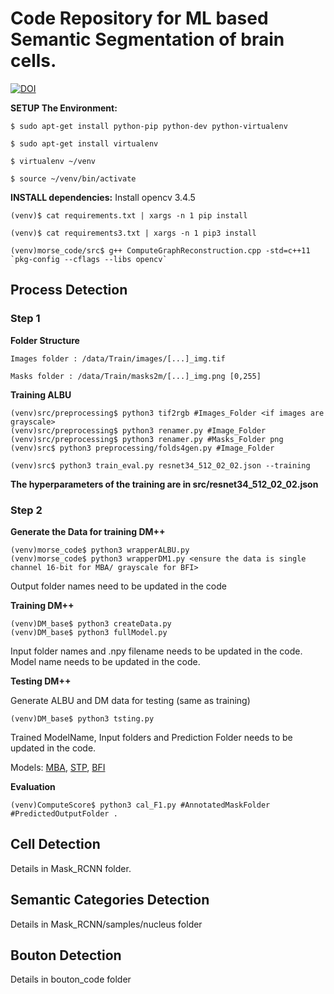 # Code Repository for ML based Semantic Segmentation of brain cells. 

[![DOI](https://zenodo.org/badge/DOI/10.5281/zenodo.3928538.svg)](https://doi.org/10.5281/zenodo.3928537)

**SETUP The Environment:**

```
$ sudo apt-get install python-pip python-dev python-virtualenv

$ sudo apt-get install virtualenv

$ virtualenv ~/venv

$ source ~/venv/bin/activate

```
**INSTALL dependencies:**
Install opencv 3.4.5

```
(venv)$ cat requirements.txt | xargs -n 1 pip install

(venv)$ cat requirements3.txt | xargs -n 1 pip3 install

(venv)morse_code/src$ g++ ComputeGraphReconstruction.cpp -std=c++11 `pkg-config --cflags --libs opencv`

```

## Process Detection 

### Step 1 

**Folder Structure**

```
Images folder : /data/Train/images/[...]_img.tif

Masks folder : /data/Train/masks2m/[...]_img.png [0,255]
```

**Training ALBU**

```
(venv)src/preprocessing$ python3 tif2rgb #Images_Folder <if images are grayscale>
(venv)src/preprocessing$ python3 renamer.py #Image_Folder
(venv)src/preprocessing$ python3 renamer.py #Masks_Folder png
(venv)src$ python3 preprocessing/folds4gen.py #Image_Folder
  
(venv)src$ python3 train_eval.py resnet34_512_02_02.json --training
```

**The hyperparameters of the training are in src/resnet34_512_02_02.json**

### Step 2

**Generate the Data for training DM++**

```
(venv)morse_code$ python3 wrapperALBU.py 
(venv)morse_code$ python3 wrapperDM1.py <ensure the data is single channel 16-bit for MBA/ grayscale for BFI>
```

Output folder names need to be updated in the code

**Training DM++**

```
(venv)DM_base$ python3 createData.py
(venv)DM_base$ python3 fullModel.py
```
Input folder names and .npy filename needs to be updated in the code.
Model name needs to be updated in the code.

**Testing DM++**

Generate ALBU and DM data for testing (same as training)

```
(venv)DM_base$ python3 tsting.py
```
Trained ModelName, Input folders and Prediction Folder needs to be updated in the code.

Models: [MBA](https://drive.google.com/file/d/1vIPGybRvRa0h7pIx8VrLGjZPNknHw_ZR/view?usp=sharing), [STP](https://drive.google.com/file/d/1dqcrVn8cC7aLdL4FHF3y393zIe5XTqOe/view?usp=sharing), [BFI](https://drive.google.com/file/d/1e6dyeckLA96FhtVp1rhmG7HMwYZadeL8/view?usp=sharing)

**Evaluation**

```
(venv)ComputeScore$ python3 cal_F1.py #AnnotatedMaskFolder #PredictedOutputFolder .

```

## Cell Detection

Details in Mask_RCNN folder.

## Semantic Categories Detection

Details in Mask_RCNN/samples/nucleus folder

## Bouton Detection

Details in bouton_code folder

